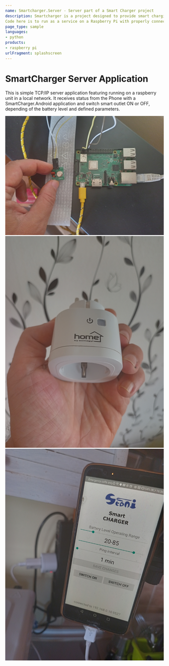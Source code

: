```yaml
---
name: Smartcharger.Server - Server part of a Smart Charger project
description: Smartcharger is a project designed to provide smart charging capability to any Android phone, using smart outlet, Raspberry Pi with a RF 433MHz transmitter and receiver (for sniffing the codes of specific outlets). 
Code here is to run as a service on a Raspberry Pi with properly connected RF 433 MHZ transmitter 
page_type: sample
languages:
- python
products:
- raspberry pi
urlFragment: splashscreen
---
```

# SmartCharger Server Application

This is simple TCP/IP server application featuring running on a raspberry unit in a local network.
It receives status from the Phone with a SmartCharger.Android application and switch smart outlet ON or OFF, depending of the battery level and defined parameters.

![Raspberry setup](Screenshots/raspberry.jpg)
![Outlet](Screenshots/outlet.jpg)
![Phone](Screenshots/phone.jpg)


